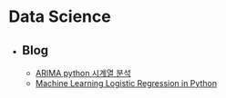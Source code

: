 # Data Science

- ## Blog

  - [ARIMA python 시계열 분석](https://byeongkijeong.github.io/ARIMA-with-Python/)
  - [Machine Learning Logistic Regression in Python](https://www.quantinsti.com/blog/machine-learning-logistic-regression-python)

